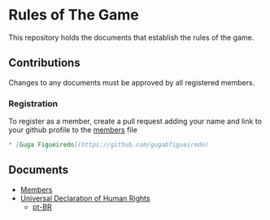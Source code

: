 # Rules of The Game

This repository holds the documents that establish the rules of the game.

## Contributions

Changes to any documents must be approved by all registered members.

### Registration

To register as a member, create a pull request adding your name and link to your github profile to the [members](members.md) file

```md
* [Guga Figueiredo](https://github.com/gugabfigueiredo)
```

## Documents

* [Members](members.md)
* [Universal Declaration of Human Rights](human-rights/universal-declaration-of-human-rights.md)
  * [pt-BR](human-rights/declaracao-universal-dos-direitos-humanos.md)
